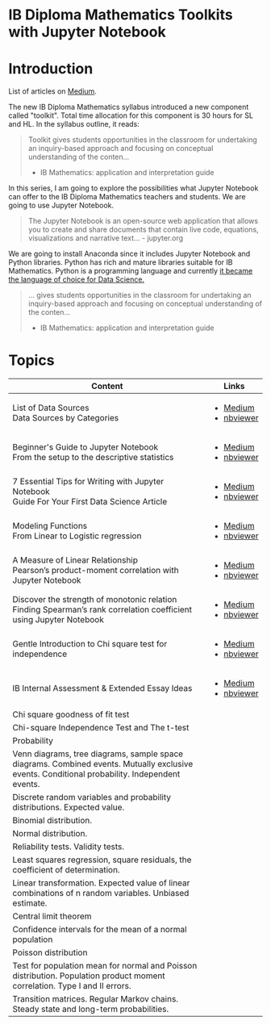 # IB Diploma Mathematics Toolkits with Jupyter Notebook

# Introduction

List of articles on [Medium](https://medium.com/@shinichiokada). 

The new IB Diploma Mathematics syllabus introduced a new component called "toolkit". Total time allocation for this component is 30 hours for SL and HL. In the syllabus outline, it reads:

> Toolkit gives students opportunities in the classroom for undertaking
> an inquiry-based approach and focusing on conceptual understanding 
> of the conten...
> - IB Mathematics: application and interpretation guide

In this series, I am going to explore the possibilities what Jupyter Notebook can offer to the IB Diploma Mathematics teachers and students. We are going to use Jupyter Notebook.

> The Jupyter Notebook is an open-source web application that allows you to create and share documents that contain live code, equations, visualizations and narrative text... - jupyter.org

We are going to install Anaconda since it includes Jupyter Notebook and Python libraries. Python has rich and mature libraries suitable for IB Mathematics. Python is a programming language and currently [it became the language of choice for Data Science.](https://www.netguru.com/blog/how-did-pytho-become-the-language-of-choice-for-data-science)

> ... gives students opportunities in the classroom for undertaking
> an inquiry-based approach and focusing on conceptual understanding 
> of the conten...
> - IB Mathematics: application and interpretation guide


# Topics

Content|Links
---|---
List of Data Sources<br> Data Sources by Categories|<ul><li>[Medium](https://medium.com/@shinichiokada/list-of-data-sources-de586e4fdd7?source=friends_link&sk=b57ca4c7f42d27dd81141a2d300a1813)<li>[nbviewer](https://nbviewer.jupyter.org/github/shinokada/python-for-ib-diploma-mathematics/blob/master/List_of_Data_sources.ipynb)</ul>
Beginner's Guide to Jupyter Notebook<br> From the setup to the descriptive statistics|<ul><li>[Medium](https://towardsdatascience.com/beginners-guide-to-jupyter-notebook-8bb85b85085?source=friends_link&sk=83bbd7201d6010e95f10b7c8e04d6545)<li>[nbviewer](https://nbviewer.jupyter.org/github/shinokada/python-for-ib-diploma-mathematics/blob/master/Beginners_Guide_to_Jupyter_Notebook.ipynb)</ul>
7 Essential Tips for Writing with Jupyter Notebook<br> Guide For Your First Data Science Article|<ul><li>[Medium](https://towardsdatascience.com/7-essential-tips-for-writing-with-jupyter-notebook-60972a1a8901?source=friends_link&sk=b99340324d3884da67e759ac64cae05d)<li>[nbviewer](https://nbviewer.jupyter.org/github/shinokada/python-for-ib-diploma-mathematics/blob/master/7_Essential_Tips_for%20Writing_with_Jupyter_Notebook.ipynb)</ul>
Modeling Functions<br>From Linear to Logistic regression|<ul><li>[Medium](https://medium.com/p/modeling-functions-78704936477a?source=email-a262a804b78f--writer.postDistributed&sk=98af80e79724c56bc19dffa75c1db3ec)<li>[nbviewer](https://nbviewer.jupyter.org/github/shinokada/python-for-ib-diploma-mathematics/blob/master/Modelling_functions.ipynb)</ul>
A Measure of Linear Relationship<br> Pearson’s product-moment correlation with Jupyter Notebook|<ul><li>[Medium](https://towardsdatascience.com/a-measure-of-linear-relationship-5dd4a995ee7e?source=friends_link&sk=a68b5bc35334e5a501ead9900f0ea5db)<li>[nbviewer](https://nbviewer.jupyter.org/github/shinokada/python-for-ib-diploma-mathematics/blob/master/A_Measure_of_Linear_Relationship.ipynb)</ul>
Discover the strength of monotonic relation<br> Finding Spearman’s rank correlation coefficient using Jupyter Notebook|<ul><li>[Medium](https://towardsdatascience.com/discover-the-strength-of-monotonic-relation-850d11f72046?source=friends_link&sk=e399b8b76149a133f1195baf520b8987)<li>[nbviewer](https://nbviewer.jupyter.org/github/shinokada/python-for-ib-diploma-mathematics/blob/master/Discover_the_strength_of_monotonic_relation.ipynb)</ul>
Gentle Introduction to Chi square test for independence|<ul><li>[Medium](https://towardsdatascience.com/gentle-introduction-to-chi-square-test-for-independence-7182a7414a95?source=friends_link&sk=f978a7738d991e1e526af3863a306428)<li>[nbviewer](https://nbviewer.jupyter.org/github/shinokada/python-for-ib-diploma-mathematics/blob/master/Gentle_Introduction_to_Chi_square_test_for_independence.ipynb)</ul>
IB Internal Assessment & Extended Essay Ideas|<ul><li>[Medium](https://medium.com/@shinichiokada/ib-internal-assessment-extended-essay-ideas-435bf4867883?source=friends_link&sk=d65c14e06e179c180cfc29cb8fa28fbf)<li>[nbviewer](https://nbviewer.jupyter.org/github/shinokada/python-for-ib-diploma-mathematics/blob/master/Internal_Assessment_and_Extended_Essay_Ideas.ipynb)</ul>
Chi square goodness of fit test|
Chi-square Independence Test and The t-test|
Probability|
Venn diagrams, tree diagrams, sample space diagrams. Combined events. Mutually exclusive events. Conditional probability. Independent events.|
Discrete random variables and probability distributions. Expected value.|
Binomial distribution.|
Normal distribution.|
Reliability tests. Validity tests.|
Least squares regression, square residuals, the coefficient of determination.|
Linear transformation. Expected value of linear combinations of n random variables. Unbiased estimate.|
Central limit theorem|
Confidence intervals for the mean of a normal population|
Poisson distribution|
Test for population mean for normal and Poisson distribution. Population product moment correlation. Type I and II errors.|
Transition matrices. Regular Markov chains. Steady state and long-term probabilities.|


